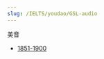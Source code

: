 ```yaml
---
slug: /IELTS/youdao/GSL-audio
---
```


美音

- [1851-1900](https://edu-cms.nosdn.127.net/ykt_nos/1b0cebd0f204e4c223706bcb8681dc8c.mp3)